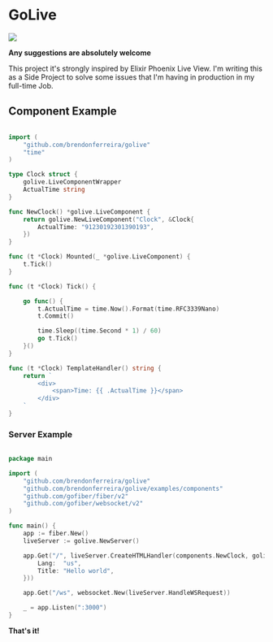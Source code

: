 # GoLive

![](demo.gif)

**Any suggestions are absolutely welcome**

This project it's strongly inspired by Elixir Phoenix Live View. I'm writing this as a Side Project to solve some issues that I'm having in production in my full-time Job.

## Component Example
```go

import (
	"github.com/brendonferreira/golive"
	"time"
)

type Clock struct {
	golive.LiveComponentWrapper
	ActualTime string
}

func NewClock() *golive.LiveComponent {
	return golive.NewLiveComponent("Clock", &Clock{
		ActualTime: "91230192301390193",
	})
}

func (t *Clock) Mounted(_ *golive.LiveComponent) {
	t.Tick()
}

func (t *Clock) Tick() {

	go func() {
		t.ActualTime = time.Now().Format(time.RFC3339Nano)
		t.Commit()

		time.Sleep((time.Second * 1) / 60)
		go t.Tick()
	}()
}

func (t *Clock) TemplateHandler() string {
	return `
		<div>
			<span>Time: {{ .ActualTime }}</span>
		</div>
	`
}
```

### Server Example
```go
  
package main

import (
	"github.com/brendonferreira/golive"
	"github.com/brendonferreira/golive/examples/components"
	"github.com/gofiber/fiber/v2"
	"github.com/gofiber/websocket/v2"
)

func main() {
	app := fiber.New()
	liveServer := golive.NewServer()

	app.Get("/", liveServer.CreateHTMLHandler(components.NewClock, golive.PageContent{
		Lang:  "us",
		Title: "Hello world",
	}))

	app.Get("/ws", websocket.New(liveServer.HandleWSRequest))

	_ = app.Listen(":3000")
}
```

**That's it!**

